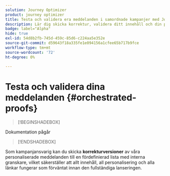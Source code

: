 ```yaml
---
solution: Journey Optimizer
product: journey optimizer
title: Testa och validera era meddelanden i samordnade kampanjer med Journey Optimizer
description: Lär dig skicka korrektur, validera ditt innehåll och din personalisering i en strukturerad kampanj med Adobe Journey Optimizer
badge: label="Alpha"
hide: true
exl-id: 54d8b2fb-745d-459c-85d6-c224aa5e352e
source-git-commit: d59643f18a335fe1e094156a1cfee65b717b9fce
workflow-type: tm+mt
source-wordcount: '72'
ht-degree: 0%

---
```


# Testa och validera dina meddelanden {#orchestrated-proofs}

>[!BEGINSHADEBOX]

Dokumentation pågår

>[!ENDSHADEBOX]

Som kampanjansvarig kan du skicka **korrekturversioner** av våra personaliserade meddelanden till en fördefinierad lista med interna granskare, vilket säkerställer att allt innehåll, all personalisering och alla länkar fungerar som förväntat innan den fullständiga lanseringen.
